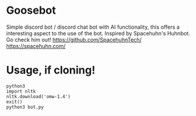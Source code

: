 ﻿# Goosebot

Simple discord bot / discord chat bot with AI functionality, this offers a interesting aspect to the use of the bot. Inspired by Spacehuhn's Huhnbot. Go check him out! https://github.com/SpacehuhnTech/ https://spacehuhn.com/ 

# Usage, if cloning!
```
python3
import nltk
nltk.download('omw-1.4')
exit()
python3 bot.py
```
